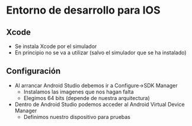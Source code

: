 # Entorno de desarrollo para IOS

## Xcode

- Se instala Xcode por el simulador
- En principio no se va a utilizar (salvo el simulador que se ha instalado)

## Configuración
- Al arrancar Android Studio debemos ir a Configure->SDK Manager
    - Instalamos las imagenes que nos hagan falta
    - Elegimos 64 bits (depende de nuestra arquitectura)
- Dentro de Android Studio podemos acceder al Android Virtual Device Manager
    - Definimos nuestro dispositivo para pruebas
